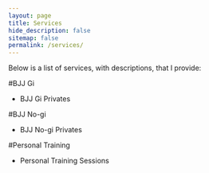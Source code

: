 ```yaml
---
layout: page
title: Services
hide_description: false
sitemap: false
permalink: /services/
---
```


Below is a list of services, with descriptions, that I provide:

#BJJ Gi 
* BJJ Gi Privates

#BJJ No-gi
* BJJ No-gi Privates

#Personal Training
* Personal Training Sessions
